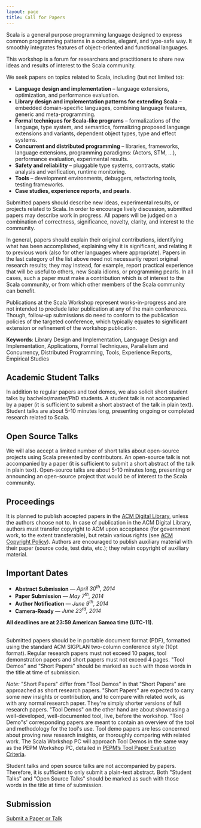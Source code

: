 ```yaml
---
layout: page
title: Call for Papers
---
```


Scala is a general purpose programming language designed to express common
programming patterns in a concise, elegant, and type-safe way. It smoothly
integrates features of object-oriented and functional languages.

This workshop is a forum for researchers and practitioners to share new ideas
and results of interest to the Scala community.

We seek papers on topics related to Scala, including (but not limited to):

- **Language design and implementation** – language extensions, optimization, and performance evaluation.
- **Library design and implementation patterns for extending Scala** – embedded domain-specific languages, combining language features, generic and meta-programming.
- **Formal techniques for Scala-like programs** – formalizations of the language, type system, and semantics, formalizing proposed language extensions and variants, dependent object types, type and effect systems.
- **Concurrent and distributed programming** – libraries, frameworks, language extensions, programming paradigms: (Actors, STM, …), performance evaluation, experimental results.
- **Safety and reliability** – pluggable type systems, contracts, static analysis and verification, runtime monitoring.
- **Tools** – development environments, debuggers, refactoring tools, testing frameworks.
- **Case studies, experience reports, and pearls**.

Submitted papers should describe new ideas, experimental results, or projects
related to Scala. In order to encourage lively discussion, submitted papers
may describe work in progress. All papers will be judged on a combination of
correctness, significance, novelty, clarity, and interest to the community.

In general, papers should explain their original contributions, identifying
what has been accomplished, explaining why it is significant, and relating it
to previous work (also for other languages where appropriate). Papers in the
last category of the list above need not necessarily report original research
results; they may instead, for example, report practical experience that will
be useful to others, new Scala idioms, or programming pearls. In all cases,
such a paper must make a contribution which is of interest to the Scala
community, or from which other members of the Scala community can benefit.

Publications at the Scala Workshop represent works-in-progress and are not
intended to preclude later publication at any of the main conferences. Though,
follow-up submissions do need to conform to the publication policies of the
targeted conference, which typically equates to significant extension or
refinement of the workshop publication.

**Keywords**: Library Design and Implementation, Language Design and
Implementation, Applications, Formal Techniques, Parallelism and Concurrency,
Distributed Programming, Tools, Experience Reports, Empirical Studies

## Academic Student Talks

In addition to regular papers and tool demos, we also solicit short student
talks by bachelor/master/PhD students. A student talk is not accompanied by a
paper (it is sufficient to submit a short abstract of the talk in plain text).
Student talks are about 5-10 minutes long, presenting ongoing or completed
research related to Scala.

## Open Source Talks

We will also accept a limited number of short talks about open-source projects
using Scala presented by contributors. An open-source talk is not accompanied
by a paper (it is sufficient to submit a short abstract of the talk in plain
text). Open-source talks are about 5-10 minutes long, presenting or announcing
an open-source project that would be of interest to the Scala community.

## Proceedings

It is planned to publish accepted papers in the [ACM Digital Library](http://dl.acm.org/), unless
the authors choose not to. In case of publication in the ACM Digital Library,
authors must transfer copyright to ACM upon acceptance (for government work,
to the extent transferable), but retain various rights (see [ACM Copyright Policy](http://www.acm.org/publications/policies/copyright_policy)).
Authors are encouraged to publish auxiliary material with their paper
(source code, test data, etc.); they retain copyright of auxiliary material.


## Important Dates

<div class="important-dates">
  <ul>
    <li><strong>Abstract Submission</strong> &mdash; <i>April 30<sup>th</sup>, 2014</i></li>
    <li><strong>Paper Submission</strong> &mdash; <i>May 7<sup>th</sup>, 2014</i></li>
    <li><strong>Author Notification</strong> &mdash; <i>June 9<sup>th</sup>, 2014</i></li>
    <li><strong>Camera-Ready</strong> &mdash; <i>June 23<sup>rd</sup>, 2014</i></li>
  </ul>
</div>
<!-- <div class="important-dates">
  <table class="table table-curved">
    <thead>
      <tr>
        <th>Important Dates</th>
        <th></th>
      </tr>
    </thead>
    <tbody>
      <tr>
        <td><strong>Abstract Submission</strong></td>
        <td>April 30<sup>th</sup>, 2014</td>
      </tr>
      <tr>
        <td><strong>Paper Submission</strong></td>
        <td>May 7<sup>th</sup>, 2014</td>
      </tr>
      <tr>
        <td><strong>Author Notification</strong></td>
        <td>June 9<sup>th</sup>, 2014</td>
      </tr>
      <tr>
        <td><strong>Camera-Ready</strong></td>
        <td>June 23<sup>rd</sup>, 2014</td>
      </tr>
    </tbody>
  </table>
</div>
 -->

<div class="centered">
  <strong>All deadlines are at 23:59 American Samoa time (UTC-11).</strong>
</div>
<br/>

Submitted papers should be in portable document format (PDF), formatted using
the standard ACM SIGPLAN two-column conference style (10pt format). Regular
research papers must not exceed 10 pages, tool demonstration papers and short
papers must not exceed 4 pages. "Tool Demos" and "Short Papers" should be
marked as such with those words in the title at time of submission.

_Note:_ "Short Papers" differ from "Tool Demos" in that "Short Papers" are
approached as short research papers. "Short Papers" are expected to carry some
new insights or contribution, and to compare with related work, as with any
normal research paper. They're simply shorter versions of full research
papers. "Tool Demos" on the other hand are about showcasing a well-developed,
well-documented tool, live, before the workshop. "Tool Demo"s' corresponding
papers are meant to contain an overview of the tool and methodology for the
tool's use. Tool demo papers are less concerned about proving new research
insights, or thoroughly comparing with related work. The Scala Workshop PC
will approach Tool Demos in the same way as the PEPM Workshop PC, detailed in
[PEPM’s Tool Paper Evaluation Criteria](http://www.program-transformation.org/PEPM14/ToolPaperAdvice).

Student talks and open source talks are not accompanied by papers. Therefore,
it is sufficient to only submit a plain-text abstract. Both "Student Talks"
and "Open Source Talks" should be marked as such with those words in the title
at time of submission.

## Submission

<div class="centered">
  <a href="https://www.easychair.org/conferences/?conf=scala2014" class="btn btn-outline btn-lg">Submit a Paper or Talk</a>
</div>

<!-- The submission site is now closed to new submissions. Authors who have
submitted papers may view or download their submission via EasyChair
[https://www.easychair.org/conferences/?conf=scala2014](https://www.easychair.org/conferences/?conf=scala2014)
 -->
